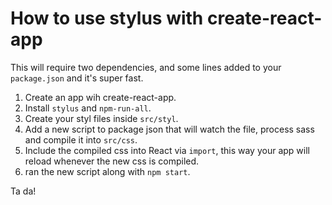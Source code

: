 # How to use stylus with create-react-app

This will require two dependencies, and some lines added to your `package.json` and it's super fast.

1. Create an app wih create-react-app.
2. Install `stylus` and `npm-run-all`.
4. Create your styl files inside `src/styl`.
5. Add a new script to package json that will watch the file, process sass and compile it into `src/css`.
6. Include the compiled css into React via `import`, this way your app will reload whenever the new css is compiled.
7. ran the new script along with `npm start`.

Ta da!
